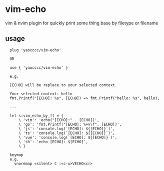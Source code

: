 # vim-echo

vim & nvim plugin for quickly print some thing base by filetype or filename

## usage

```plantext
  plug 'yaocccc/vim-echo'

  OR

  use { 'yaocccc/vim-echo' }
```

```options
  e.g. 

  [ECHO] will be replace to your selected context.

  Your selected context: hello
  fmt.Printf("[ECHO]: %s", [ECHO]) => fmt.Printf("hello: %s", hello);
  
  ---

  let s:vim_echo_by_ft = {
      \ 'vim': 'echo("[ECHO]:" . [ECHO])',
      \ 'go': 'fmt.Printf("[ECHO]: %+v\f", [ECHO])',
      \ 'js': 'console.log(`[ECHO]: ${[ECHO]}`)',
      \ 'ts': 'console.log(`[ECHO]: ${[ECHO]}`)',
      \ 'vue': 'console.log(`[ECHO]: ${[ECHO]}`)',
      \ 'sh': 'echo [ECHO]: $[ECHO]',
      \ }

  keymap
  e.g.
    vnoremap <silent> C :<c-u>VECHO<cr>
```
